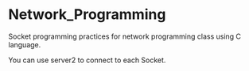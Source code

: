 # Network_Programming

Socket programming practices for network programming class using C language.

You can use server2 to connect to each Socket. 

